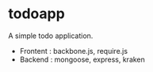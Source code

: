 # todoapp

A simple todo application.

- Frontent : backbone.js, require.js
- Backend : mongoose, express, kraken
